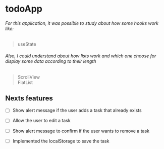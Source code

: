 # todoApp

###### For this application, it was possible to study about how some hooks work like:

> useState

###### Also, I could understand about how lists work and which one choose for display some data according to their length

> ScrollView <br>
> FlatList

## Nexts features

- [ ] Show alert message if the user adds a task that already exists
- [ ] Allow the user to edit a task
- [ ] Show alert message to confirm if the user wants to remove a task
- [ ] Implemented the localStorage to save the task


